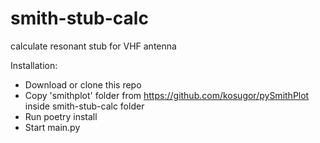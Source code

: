 # smith-stub-calc
calculate resonant stub for VHF antenna

Installation:
- Download or clone this repo
- Copy 'smithplot' folder from https://github.com/kosugor/pySmithPlot inside smith-stub-calc folder
- Run poetry install
- Start main.py